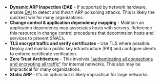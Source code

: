 - **Dynamic ARP Inspection (DAI)** - If supported by network hardware, enable [DAI][network-lessons-dai] to detect and thwart ARP poisoning attacks. This is likely the quickest win for many organizations.
-  **Change control & application dependency mapping** - Maintain an application dependency map associates hosts with servers. Reference this resource in change control procedures that decommsion hosts and services to prevent SNACs.
- **TLS encrypt traffic and verify certificates** - Use TLS where possible. Deploy and maintain public key infrastructure (PKI) and configure clients to enforce certificate verification. 
- **Zero Trust Architecture** - This involves ["authenticating all connections and encrypting all traffic"][nist-800-207-source] for internal networks. This also may be impractical for many organizations.
- **Static ARP** - It's an option but is likely impractical for large networks.

[network-lessons-dai]: https://networklessons.com/switching/dai-dynamic-arp-inspection
[nist-800-207-source]: https://nvlpubs.nist.gov/nistpubs/specialpublications/NIST.SP.800-207.pdf